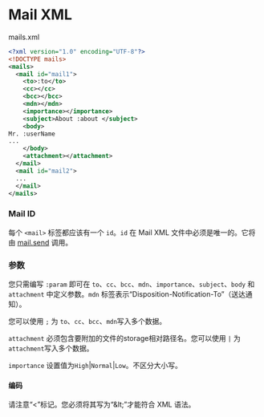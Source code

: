 # Mail XML

mails.xml

```xml
<?xml version="1.0" encoding="UTF-8"?>
<!DOCTYPE mails>
<mails>
  <mail id="mail1">
    <to>:to</to>
    <cc></cc>
    <bcc></bcc>
    <mdn></mdn>
    <importance></importance>
    <subject>About :about </subject>
    <body>
Mr. :userName
...
    </body>
    <attachment></attachment>
  </mail>
  <mail id="mail2">
  ...
  </mail>
</mails>
```

### Mail ID

每个 `<mail>` 标签都应该有一个 `id`。`id` 在 Mail XML 文件中必须是唯一的。它将由 [mail.send](mail.send.md) 调用。

### 参数

您只需编写 `:param` 即可在 `to`、`cc`、`bcc`、`mdn`、`importance`、`subject`、`body` 和 `attachment` 中定义参数。`mdn` 标签表示“Disposition-Notification-To”（送达通知）。

您可以使用 `;` 为 `to`、`cc`、`bcc`、`mdn`写入多个数据。

`attachment` 必须包含要附加的文件的storage相对路径名。您可以使用 `|` 为 `attachment`写入多个数据。

`importance` 设置值为`High`|`Normal`|`Low`。不区分大小写。

#### 编码

请注意“<”标记。您必须将其写为“&amp;lt;”才能符合 XML 语法。